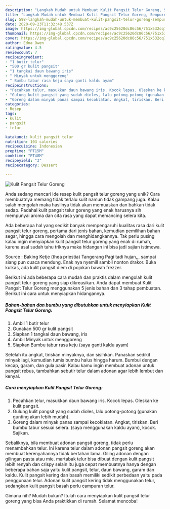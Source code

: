 ```yaml
---
description: "Langkah Mudah untuk Membuat Kulit Pangsit Telur Goreng, Sempurna"
title: "Langkah Mudah untuk Membuat Kulit Pangsit Telur Goreng, Sempurna"
slug: 598-langkah-mudah-untuk-membuat-kulit-pangsit-telur-goreng-sempurna
date: 2020-09-23T11:32:48.537Z
image: https://img-global.cpcdn.com/recipes/ac9c25620dc86c56/751x532cq70/kulit-pangsit-telur-goreng-foto-resep-utama.jpg
thumbnail: https://img-global.cpcdn.com/recipes/ac9c25620dc86c56/751x532cq70/kulit-pangsit-telur-goreng-foto-resep-utama.jpg
cover: https://img-global.cpcdn.com/recipes/ac9c25620dc86c56/751x532cq70/kulit-pangsit-telur-goreng-foto-resep-utama.jpg
author: Edna Owen
ratingvalue: 4.5
reviewcount: 7
recipeingredient:
- "1 butir telur"
- "500 gr kulit pangsit"
- "1 tangkai daun bawang iris"
- " Minyak untuk menggoreng"
- " Bumbu tabur rasa keju saya ganti kaldu ayam"
recipeinstructions:
- "Pecahkan telur, masukkan daun bawang iris. Kocok lepas. Oleskan ke kulit pangsit."
- "Gulung kulit pangsit yang sudah dioles, lalu potong-potong (gunakan gunting akan lebih mudah)."
- "Goreng dalam minyak panas sampai kecoklatan. Angkat, tiriskan. Beri bumbu tabur sesuai selera. (saya menggunakan kaldu ayam), kocok. Sajikan."
categories:
- Resep
tags:
- kulit
- pangsit
- telur

katakunci: kulit pangsit telur 
nutrition: 103 calories
recipecuisine: Indonesian
preptime: "PT15M"
cooktime: "PT48M"
recipeyield: "3"
recipecategory: Dessert

---
```



![Kulit Pangsit Telur Goreng](https://img-global.cpcdn.com/recipes/ac9c25620dc86c56/751x532cq70/kulit-pangsit-telur-goreng-foto-resep-utama.jpg)

Anda sedang mencari ide resep kulit pangsit telur goreng yang unik? Cara membuatnya memang tidak terlalu sulit namun tidak gampang juga. Kalau salah mengolah maka hasilnya tidak akan memuaskan dan bahkan tidak sedap. Padahal kulit pangsit telur goreng yang enak harusnya sih mempunyai aroma dan cita rasa yang dapat memancing selera kita.

Ada beberapa hal yang sedikit banyak mempengaruhi kualitas rasa dari kulit pangsit telur goreng, pertama dari jenis bahan, kemudian pemilihan bahan segar, hingga cara mengolah dan menghidangkannya. Tak perlu pusing kalau ingin menyiapkan kulit pangsit telur goreng yang enak di rumah, karena asal sudah tahu triknya maka hidangan ini bisa jadi sajian istimewa.

Source : Baking Ketje (thea priestia) Tangerang Pagi tadi hujan,,, sampai siang pun cuaca mendung. Enak nya nyemill sambil nonton drakor. Buka kulkas, ada kulit pangsit diem di pojokan bawah frezzer.


Berikut ini ada beberapa cara mudah dan praktis dalam mengolah kulit pangsit telur goreng yang siap dikreasikan. Anda dapat membuat Kulit Pangsit Telur Goreng menggunakan 5 jenis bahan dan 3 tahap pembuatan. Berikut ini cara untuk menyiapkan hidangannya.

<!--inarticleads1-->

##### Bahan-bahan dan bumbu yang dibutuhkan untuk menyiapkan Kulit Pangsit Telur Goreng:

1. Ambil 1 butir telur
1. Gunakan 500 gr kulit pangsit
1. Siapkan 1 tangkai daun bawang, iris
1. Ambil  Minyak untuk menggoreng
1. Siapkan  Bumbu tabur rasa keju (saya ganti kaldu ayam)


Setelah itu angkat, tiriskan minyaknya, dan sisihkan. Panaskan sedikit minyak lagi, kemudian tumis bumbu halus hingga harum. Bumbui dengan kecap, garam, dan gula pasir. Kalau kamu ingin membuat adonan untuk pangsit rebus, tambahkan sebutir telur dalam adonan agar lebih lembut dan kenyal. 

<!--inarticleads2-->

##### Cara menyiapkan Kulit Pangsit Telur Goreng:

1. Pecahkan telur, masukkan daun bawang iris. Kocok lepas. Oleskan ke kulit pangsit.
1. Gulung kulit pangsit yang sudah dioles, lalu potong-potong (gunakan gunting akan lebih mudah).
1. Goreng dalam minyak panas sampai kecoklatan. Angkat, tiriskan. Beri bumbu tabur sesuai selera. (saya menggunakan kaldu ayam), kocok. Sajikan.


Sebaliknya, bila membuat adonan pangsit goreng, tidak perlu menambahkan telur. Ini karena telur dalam adonan pangsit goreng akan membuat kerenyahannya tidak bertahan lama. Giling adonan dengan gilingan pasta atau mie. martabak telur bisa dibuat dengan kulit pangsit lebih renyah dan crispy selain itu juga cepat membuatnya hanya dengan beberapa bahan saja yaitu kulit pangsit, telur, daun bawang, garam dan kaldu. Kulit pangsit kering dan basah memiliki sedikit perbedaan yaitu pada penggunaan telur. Adonan kulit pangsit kering tidak menggunakan telur, sedangkan kulit pangsit basah perlu campuran telur. 

Gimana nih? Mudah bukan? Itulah cara menyiapkan kulit pangsit telur goreng yang bisa Anda praktikkan di rumah. Selamat mencoba!
